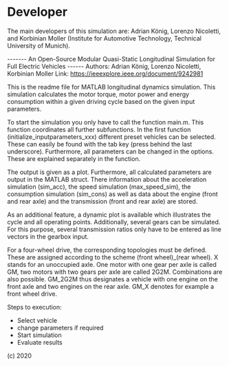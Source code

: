 

# Developer
The main developers of this simulation are: Adrian König, Lorenzo Nicoletti, and Korbinian Moller (Institute for Automotive Technology, Technical University of Munich).

------- An Open-Source Modular Quasi-Static Longitudinal Simulation for Full Electric Vehicles ------
Authors: Adrian König, Lorenzo Nicoletti, Korbinian Moller
Link: https://ieeexplore.ieee.org/document/9242981

This is the readme file for MATLAB longitudinal dynamics simulation. This simulation calculates the motor torque, motor power and energy consumption within a given driving cycle based on the given input parameters. 

To start the simulation you only have to call the function main.m. This function coordinates all further subfunctions. In the first function (initialize_inputparameters_xxx) different preset vehicles can be selected. These can easily be found with the tab key (press behind the last underscore). Furthermore, all parameters can be changed in the options. These are explained separately in the function. 

The output is given as a plot. Furthermore, all calculated parameters are output in the MATLAB struct. There information about the acceleration simulation (sim_acc), the speed simulation (max_speed_sim), the consumption simulation (sim_cons) as well as data about the engine (front and rear axle) and the transmission (front and rear axle) are stored. 

As an additional feature, a dynamic plot is available which illustrates the cycle and all operating points. Additionally, several gears can be simulated. For this purpose, several transmission ratios only have to be entered as line vectors in the gearbox input. 

For a four-wheel drive, the corresponding topologies must be defined. These are assigned according to the scheme (front wheel)_(rear wheel). X stands for an unoccupied axle. One motor with one gear per axle is called GM, two motors with two gears per axle are called 2G2M. Combinations are also possible. GM_2G2M thus designates a vehicle with one engine on the front axle and two engines on the rear axle. GM_X denotes for example a front wheel drive. 

Steps to execution:
- Select vehicle
- change parameters if required
- Start simulation
- Evaluate results



(c) 2020
